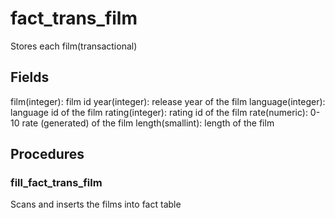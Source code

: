 # fact_trans_film

Stores each film(transactional)

## Fields

film(integer): film id
year(integer): release year of the film
language(integer): language id of the film
rating(integer): rating id of the film
rate(numeric): 0-10 rate (generated) of the film
length(smallint): length of the film

## Procedures

### fill_fact_trans_film

Scans and inserts the films into fact table
